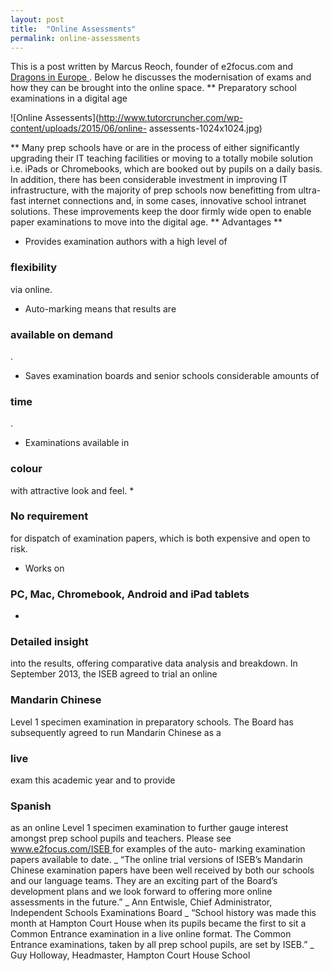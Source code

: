 ```yaml
---
layout: post
title:  "Online Assessments"
permalink: online-assessments
---
```

This is a post written by Marcus Reoch, founder of e2focus.com and [ Dragons
in Europe ](http://dragonsineurope.com/) . Below he discusses the
modernisation of exams and how they can be brought into the online space. **
Preparatory school examinations in a digital age

![Online
Assessents](http://www.tutorcruncher.com/wp-content/uploads/2015/06/online-
assessents-1024x1024.jpg)

** Many prep schools have or are in the process of
either significantly upgrading their IT teaching facilities or moving to a
totally mobile solution i.e. iPads or Chromebooks, which are booked out by
pupils on a daily basis. In addition, there has been considerable investment
in improving IT infrastructure, with the majority of prep schools now
benefitting from ultra-fast internet connections and, in some cases,
innovative school intranet solutions. These improvements keep the door firmly
wide open to enable paper examinations to move into the digital age. **
Advantages **

* Provides examination authors with a high level of 

### flexibility

via online. 
* Auto-marking means that results are 

### available on demand

. 
* Saves examination boards and senior schools considerable amounts of 

### time

. 
* Examinations available in 

### colour

with attractive look and feel. 
* 

### No requirement

for dispatch of examination papers, which is both expensive and open to risk. 
* Works on 

### PC, Mac, Chromebook, Android and iPad tablets

* 

### Detailed insight

into the results, offering comparative data analysis and breakdown. 
In September 2013, the ISEB agreed to trial an online 

### Mandarin Chinese

Level 1 specimen examination in preparatory schools. The Board has
subsequently agreed to run Mandarin Chinese as a 

### live

exam this academic
year and to provide 

### Spanish

as an online Level 1 specimen examination to
further gauge interest amongst prep school pupils and teachers. Please see [
www.e2focus.com/ISEB ](http://www.e2focus.com/ISEB) for examples of the auto-
marking examination papers available to date. _ “The online trial versions of
ISEB’s Mandarin Chinese examination papers have been well received by both our
schools and our language teams. They are an exciting part of the Board’s
development plans and we look forward to offering more online assessments in
the future.” _ Ann Entwisle, Chief Administrator, Independent Schools
Examinations Board _ “School history was made this month at Hampton Court
House when its pupils became the first to sit a Common Entrance examination in
a live online format. The Common Entrance examinations, taken by all prep
school pupils, are set by ISEB.” _ Guy Holloway, Headmaster, Hampton Court
House School
